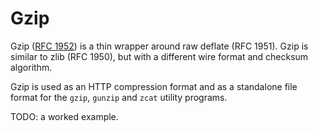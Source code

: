 # Gzip

Gzip ([RFC 1952](https://www.ietf.org/rfc/rfc1952.txt)) is a thin wrapper
around raw deflate (RFC 1951). Gzip is similar to zlib (RFC 1950), but with a
different wire format and checksum algorithm.

Gzip is used as an HTTP compression format and as a standalone file format for
the `gzip`, `gunzip` and `zcat` utility programs.

TODO: a worked example.
